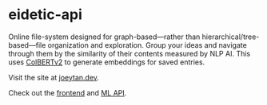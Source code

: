 # eidetic-api
Online file-system designed for graph-based—rather than hierarchical/tree-based—file organization and exploration. Group your ideas and navigate through them by the similarity of their contents measured by NLP AI. This uses [ColBERTv2](https://github.com/stanford-futuredata/ColBERT) to generate embeddings for saved entries.

Visit the site at [joeytan.dev](https://joeytan.dev).

Check out the [frontend](https://github.com/JTan2231/eidetic-frontend) and [ML API](https://github.com/JTan2231/eidetic-ml-api).
